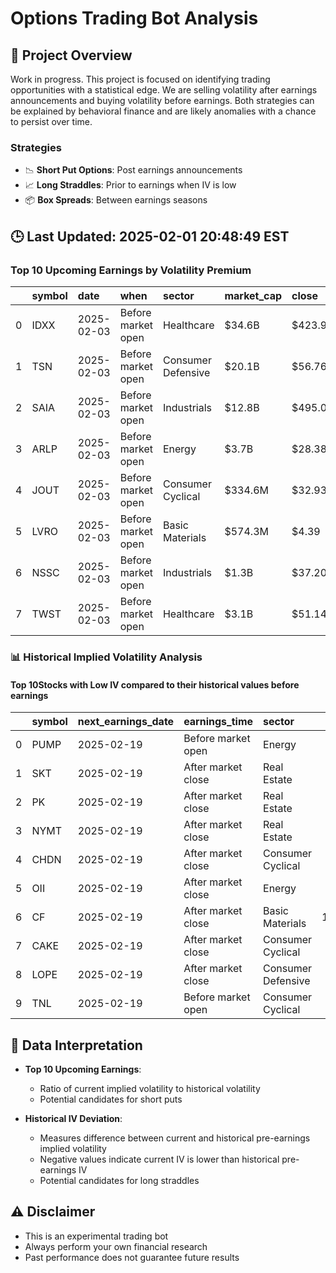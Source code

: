 # Options Trading Bot Analysis

## 🚀 Project Overview
Work in progress. This project is focused on identifying trading opportunities with a statistical edge.
We are selling volatility after earnings announcements and buying volatility before earnings.
Both strategies can be explained by behavioral finance and are likely anomalies with a chance to persist over time.

### Strategies
- 📉 **Short Put Options**: Post earnings announcements
- 📈 **Long Straddles**: Prior to earnings when IV is low
- 📦 **Box Spreads**: Between earnings seasons

## 🕒 Last Updated: 2025-02-01 20:48:49 EST

### Top 10 Upcoming Earnings by Volatility Premium

|    | symbol   | date       | when               | sector             | market_cap   | close   | hv_current   | iv_current   | vol_premium   |
|---:|:---------|:-----------|:-------------------|:-------------------|:-------------|:--------|:-------------|:-------------|:--------------|
|  0 | IDXX     | 2025-02-03 | Before market open | Healthcare         | $34.6B       | $423.99 | 24.66%       | 38.40%       | 1.56x         |
|  1 | TSN      | 2025-02-03 | Before market open | Consumer Defensive | $20.1B       | $56.76  | 20.74%       | 31.97%       | 1.54x         |
|  2 | SAIA     | 2025-02-03 | Before market open | Industrials        | $12.8B       | $495.00 | 39.16%       | 58.20%       | 1.49x         |
|  3 | ARLP     | 2025-02-03 | Before market open | Energy             | $3.7B        | $28.38  | nan%         | nan%         | nanx          |
|  4 | JOUT     | 2025-02-03 | Before market open | Consumer Cyclical  | $334.6M      | $32.93  | nan%         | nan%         | nanx          |
|  5 | LVRO     | 2025-02-03 | Before market open | Basic Materials    | $574.3M      | $4.39   | nan%         | nan%         | nanx          |
|  6 | NSSC     | 2025-02-03 | Before market open | Industrials        | $1.3B        | $37.20  | nan%         | nan%         | nanx          |
|  7 | TWST     | 2025-02-03 | Before market open | Healthcare         | $3.1B        | $51.14  | nan%         | nan%         | nanx          |

### 📊 Historical Implied Volatility Analysis

#### Top 10Stocks with Low IV compared to their historical values before earnings

|    | symbol   | next_earnings_date   | earnings_time      | sector             |   market_cap |   iv_current |   iv_before_mean |   deviation_from_before |   iv_after_mean |   deviation_from_after |   iv_before_std |   iv_before_count |   iv_after_std |   iv_after_count |
|---:|:---------|:---------------------|:-------------------|:-------------------|-------------:|-------------:|-----------------:|------------------------:|----------------:|-----------------------:|----------------:|------------------:|---------------:|-----------------:|
|  0 | PUMP     | 2025-02-19           | Before market open | Energy             |     914.0184 |       0.5185 |           0.9204 |                 -0.4019 |          0.8130 |                -0.2945 |          0.3705 |                 3 |         0.3582 |               19 |
|  1 | SKT      | 2025-02-19           | After market close | Real Estate        |    3632.9441 |       0.3077 |           0.5856 |                 -0.2779 |          0.3441 |                -0.0364 |          0.2580 |                10 |         0.1278 |                9 |
|  2 | PK       | 2025-02-19           | After market close | Real Estate        |    2784.4032 |       0.3457 |           0.5965 |                 -0.2508 |          0.5095 |                -0.1638 |          0.3159 |                12 |         0.2209 |               10 |
|  3 | NYMT     | 2025-02-19           | After market close | Real Estate        |     546.1938 |       0.3355 |           0.5822 |                 -0.2467 |          0.4284 |                -0.0929 |          0.3779 |                11 |         0.2092 |                7 |
|  4 | CHDN     | 2025-02-19           | After market close | Consumer Cyclical  |    9082.7223 |       0.2812 |           0.4395 |                 -0.1583 |          0.2653 |                 0.0159 |          0.1357 |                21 |       nan      |                1 |
|  5 | OII      | 2025-02-19           | After market close | Energy             |    2511.3411 |       0.6142 |           0.7604 |                 -0.1462 |          0.5270 |                 0.0872 |          0.2262 |                17 |         0.1438 |                4 |
|  6 | CF       | 2025-02-19           | After market close | Basic Materials    |   16046.3841 |       0.2905 |           0.4280 |                 -0.1375 |          0.4162 |                -0.1257 |          0.0902 |                18 |         0.1501 |                2 |
|  7 | CAKE     | 2025-02-19           | After market close | Consumer Cyclical  |    2865.8793 |       0.3824 |           0.5116 |                 -0.1292 |          0.5911 |                -0.2087 |          0.1218 |                14 |         0.1869 |                5 |
|  8 | LOPE     | 2025-02-19           | After market close | Consumer Defensive |    5119.1685 |       0.3438 |           0.4646 |                 -0.1208 |          0.3092 |                 0.0346 |          0.0892 |                 6 |         0.0652 |               14 |
|  9 | TNL      | 2025-02-19           | Before market open | Consumer Cyclical  |    3715.0876 |       0.3452 |           0.4543 |                 -0.1091 |          0.3431 |                 0.0021 |          0.0748 |                 4 |         0.0431 |               12 |

## 📝 Data Interpretation

- **Top 10 Upcoming Earnings**: 
  - Ratio of current implied volatility to historical volatility
  - Potential candidates for short puts

- **Historical IV Deviation**: 
  - Measures difference between current and historical pre-earnings implied volatility
  - Negative values indicate current IV is lower than historical pre-earnings IV
  - Potential candidates for long straddles

## ⚠️ Disclaimer
- This is an experimental trading bot
- Always perform your own financial research
- Past performance does not guarantee future results
